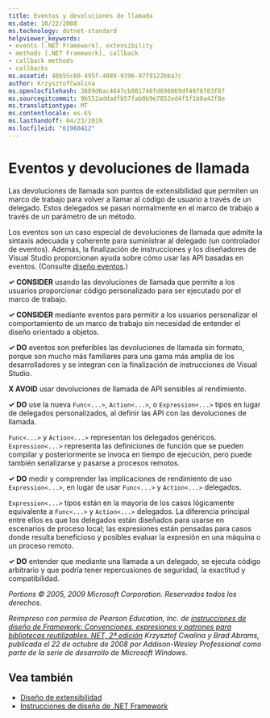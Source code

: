 ```yaml
---
title: Eventos y devoluciones de llamada
ms.date: 10/22/2008
ms.technology: dotnet-standard
helpviewer_keywords:
- events [.NET Framework], extensibility
- methods [.NET Framework], callback
- callback methods
- callbacks
ms.assetid: 48b55c60-495f-4089-9396-97f9122bba7c
author: KrzysztofCwalina
ms.openlocfilehash: 3609d6ac4847cb081740fd698869df4976f83f8f
ms.sourcegitcommit: 9b552addadfb57fab0b9e7852ed4f1f1b8a42f8e
ms.translationtype: MT
ms.contentlocale: es-ES
ms.lasthandoff: 04/23/2019
ms.locfileid: "61960412"
---
```

# <a name="events-and-callbacks"></a>Eventos y devoluciones de llamada
Las devoluciones de llamada son puntos de extensibilidad que permiten un marco de trabajo para volver a llamar al código de usuario a través de un delegado. Estos delegados se pasan normalmente en el marco de trabajo a través de un parámetro de un método.  
  
 Los eventos son un caso especial de devoluciones de llamada que admite la sintaxis adecuada y coherente para suministrar al delegado (un controlador de eventos). Además, la finalización de instrucciones y los diseñadores de Visual Studio proporcionan ayuda sobre cómo usar las API basadas en eventos. (Consulte [diseño eventos](../../../docs/standard/design-guidelines/event.md).)  
  
 **✓ CONSIDER** usando las devoluciones de llamada que permite a los usuarios proporcionar código personalizado para ser ejecutado por el marco de trabajo.  
  
 **✓ CONSIDER** mediante eventos para permitir a los usuarios personalizar el comportamiento de un marco de trabajo sin necesidad de entender el diseño orientado a objetos.  
  
 **✓ DO** eventos son preferibles las devoluciones de llamada sin formato, porque son mucho más familiares para una gama más amplia de los desarrolladores y se integran con la finalización de instrucciones de Visual Studio.  
  
 **X AVOID** usar devoluciones de llamada de API sensibles al rendimiento.  
  
 **✓ DO** use la nueva `Func<...>`, `Action<...>`, o `Expression<...>` tipos en lugar de delegados personalizados, al definir las API con las devoluciones de llamada.  
  
 `Func<...>` y `Action<...>` representan los delegados genéricos. `Expression<...>` representa las definiciones de función que se pueden compilar y posteriormente se invoca en tiempo de ejecución, pero puede también serializarse y pasarse a procesos remotos.  
  
 **✓ DO** medir y comprender las implicaciones de rendimiento de uso `Expression<...>`, en lugar de usar `Func<...>` y `Action<...>` delegados.  
  
 `Expression<...>` tipos están en la mayoría de los casos lógicamente equivalente a `Func<...>` y `Action<...>` delegados. La diferencia principal entre ellos es que los delegados están diseñados para usarse en escenarios de proceso local; las expresiones están pensadas para casos donde resulta beneficioso y posibles evaluar la expresión en una máquina o un proceso remoto.  
  
 **✓ DO** entender que mediante una llamada a un delegado, se ejecuta código arbitrario y que podría tener repercusiones de seguridad, la exactitud y compatibilidad.  
  
 *Portions © 2005, 2009 Microsoft Corporation. Reservados todos los derechos.*  
  
 *Reimpreso con permiso de Pearson Education, Inc. de [instrucciones de diseño de Framework: Convenciones, expresiones y patrones para bibliotecas reutilizables. NET, 2ª edición](https://www.informit.com/store/framework-design-guidelines-conventions-idioms-and-9780321545619) Krzysztof Cwalina y Brad Abrams, publicada el 22 de octubre de 2008 por Addison-Wesley Professional como parte de la serie de desarrollo de Microsoft Windows.*  
  
## <a name="see-also"></a>Vea también

- [Diseño de extensibilidad](../../../docs/standard/design-guidelines/designing-for-extensibility.md)
- [Instrucciones de diseño de .NET Framework](../../../docs/standard/design-guidelines/index.md)

